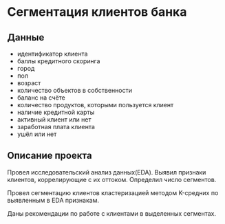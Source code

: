 # Сегментация клиентов банка
## Данные
- идентификатор клиента
- баллы кредитного скоринга
- город
- пол
- возраст
- количество объектов в собственности
- баланс на счёте
- количество продуктов, которыми пользуется клиент
- наличие кредитной карты
- активный клиент или нет
- заработная плата клиента
- ушёл или нет
## Описание проекта
 Провел исследовательский анализ данных(EDA). Выявил признаки клиентов, коррелирующие с их оттоком. Определил число сегментов.
 
 Провел сегментацию клиентов кластеризацией методом K-средних по выявленным в EDA признакам.
 
 Даны рекомендации по работе с клиентами в выделенных сегментах.
